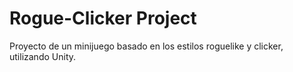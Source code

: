 # Rogue-Clicker Project
 Proyecto de un minijuego basado en los estilos roguelike y clicker, utilizando Unity.
